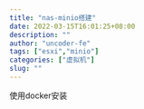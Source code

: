 ```yaml
---
title: "nas-minio搭建"
date: 2022-03-15T16:01:25+08:00
description: ""
author: "uncoder-fe"
tags: ["esxi","minio"]
categories: ["虚拟机"]
slug: ""
---
```

使用docker安装
